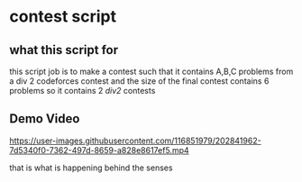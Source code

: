# contest script 

## what this script for 
this script job is to make a contest such that it contains A,B,C problems from a div 2 codeforces contest and the size of the final contest contains 6 problems so it contains 2 _div2_ contests   

## Demo Video

https://user-images.githubusercontent.com/116851979/202841962-7d5340f0-7362-497d-8659-a828e8617ef5.mp4

that is what is happening behind the senses 
